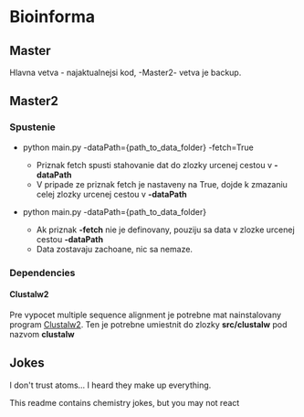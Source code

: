 # Bioinforma

## Master

Hlavna vetva - najaktualnejsi kod, -Master2- vetva je backup.

## Master2
### Spustenie

* python main.py -dataPath={path_to_data_folder} -fetch=True
	* Priznak fetch spusti stahovanie dat do zlozky urcenej cestou v **-dataPath**
	* V pripade ze priznak fetch je nastaveny na True, dojde k zmazaniu celej zlozky
	  urcenej cestou v **-dataPath**

* python main.py -dataPath={path_to_data_folder}
	* Ak priznak **-fetch** nie je definovany, pouziju sa data v zlozke urcenej cestou 
	  **-dataPath**
	* Data zostavaju zachoane, nic sa nemaze.

### Dependencies

#### Clustalw2

Pre vypocet multiple sequence alignment je potrebne mat nainstalovany program 
[Clustalw2](http://clustal.org/download/current/). Ten je potrebne umiestnit do zlozky **src/clustalw** pod nazvom **clustalw**

## Jokes

I don't trust atoms... I heard they make up everything.

This readme contains chemistry jokes, but you may not react
